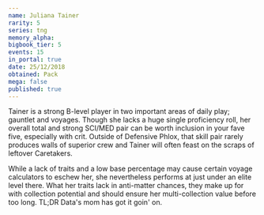```yaml
---
name: Juliana Tainer
rarity: 5
series: tng
memory_alpha:
bigbook_tier: 5
events: 15
in_portal: true
date: 25/12/2018
obtained: Pack
mega: false
published: true
---
```


Tainer is a strong B-level player in two important areas of daily play; gauntlet and voyages. Though she lacks a huge single proficiency roll, her overall total and strong SCI/MED pair can be worth inclusion in your fave five, especially with crit. Outside of Defensive Phlox, that skill pair rarely produces walls of superior crew and Tainer will often feast on the scraps of leftover Caretakers.

While a lack of traits and a low base percentage may cause certain voyage calculators to eschew her, she nevertheless performs at just under an elite level there. What her traits lack in anti-matter chances, they make up for with collection potential and should ensure her multi-collection value before too long. TL;DR Data's mom has got it goin' on.
